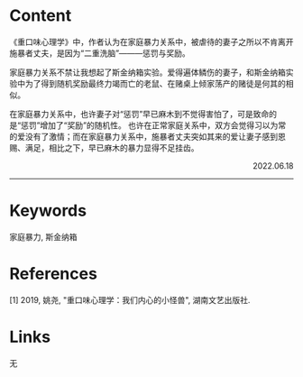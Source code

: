 

# Content

《重口味心理学》中，作者认为在家庭暴力关系中，被虐待的妻子之所以不肯离开施暴者丈夫，是因为“二重洗脑”———惩罚与奖励。

家庭暴力关系不禁让我想起了斯金纳箱实验。爱得遍体鳞伤的妻子，和斯金纳箱实验中为了得到随机奖励最终力竭而亡的老鼠、在赌桌上倾家荡产的赌徒是何其的相似。

在家庭暴力关系中，也许妻子对“惩罚”早已麻木到不觉得害怕了，可是致命的是“惩罚”增加了“奖励”的随机性。
也许在正常家庭关系中，双方会觉得习以为常的爱没有了激情；而在家庭暴力关系中，施暴者丈夫突如其来的爱让妻子感到恩赐、满足，相比之下，早已麻木的暴力显得不足挂齿。


<p align="right">2022.06.18</p>

---
# Keywords

家庭暴力, 斯金纳箱

# References
  
[1] 2019, 姚尧, "重口味心理学：我们内心的小怪兽", 湖南文艺出版社.

# Links

无


